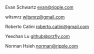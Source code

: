 Evan Schwartz <evan@ripple.com>

wltsmrz <wltsmrz@gmail.com>

Roberto Catini <roberto.catini@gmail.com>

Yeechan Lu <github@orzfly.com>

Norman Hsieh <norman@ripple.com>
